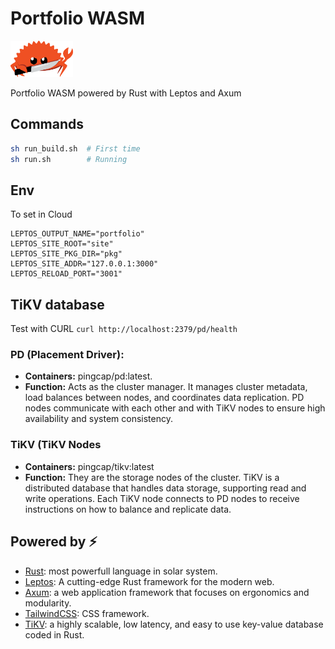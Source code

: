 # Portfolio WASM

<img src="./public/images/mascot.png" alt="Ferris, mascot of Rust" width="100"/>

Portfolio WASM powered by Rust with Leptos and Axum

## Commands

```bash
sh run_build.sh  # First time
sh run.sh        # Running
```

## Env

To set in Cloud

```
LEPTOS_OUTPUT_NAME="portfolio"
LEPTOS_SITE_ROOT="site"
LEPTOS_SITE_PKG_DIR="pkg"
LEPTOS_SITE_ADDR="127.0.0.1:3000"
LEPTOS_RELOAD_PORT="3001"
```

## TiKV database
Test with CURL `curl http://localhost:2379/pd/health`

### **PD (Placement Driver):**

* **Containers:** pingcap/pd:latest.
* **Function:** Acts as the cluster manager. It manages cluster metadata, load balances between nodes, and coordinates data replication. PD nodes communicate with each other and with TiKV nodes to ensure high availability and system consistency.

### **TiKV (TiKV Nodes**
* **Containers:** pingcap/tikv:latest
* **Function:** They are the storage nodes of the cluster. TiKV is a distributed database that handles data storage, supporting read and write operations. Each TiKV node connects to PD nodes to receive instructions on how to balance and replicate data.

## Powered by ⚡️

- [Rust](https://www.rust-lang.org/): most powerfull language in solar system.
- [Leptos](https://www.leptos.dev/): A cutting-edge Rust framework for the modern web.
- [Axum](https://github.com/tokio-rs/axum): a web application framework that focuses on ergonomics and modularity.
- [TailwindCSS](https://tailwindcss.com/): CSS framework.
- [TiKV](https://tikv.org/): a highly scalable, low latency, and easy to use
key-value database coded in Rust.
